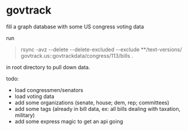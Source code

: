 # govtrack
fill a graph database with some US congress voting data

run

>rsync -avz --delete --delete-excluded --exclude **/text-versions/ \
>		govtrack.us::govtrackdata/congress/113/bills .

in root directory to pull down data. 


todo:
 - load congressmen/senators
 - load voting data
 - add some organizations (senate, house; dem, rep; committees)
 - add some tags (already in bill data, ex: all bills dealing with taxation, military)
 - add some express magic to get an api going
